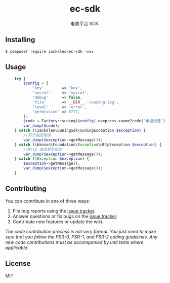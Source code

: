 <h1 align="center"> ec-sdk </h1>

<p align="center"> 电商平台 SDK.</p>


## Installing

```shell
$ composer require zacksleo/ec-sdk -vvv
```

## Usage

```php
    try {
        $config = [
            'key'        => 'key',
            'secret'     => 'secret',
            'debug'      => false,
            'file'       => __DIR__.'/suning.log',
            'level'      => 'error',
            'permission' => 0777,
        ];
        $code = Factory::suning($config)->express->name2code('申通快递');
        var_dump($code);
    } catch (\Zacksleo\SuningSdk\SuningException $exception) {
        //苏宁返回错误
        var_dump($exception->getMessage());
    } catch (\Hanson\Foundation\Exception\HttpException $exception) {
        //Http 请求发生错误
        var_dump($exception->getMessage());
    } catch (\Exception $exception) {
        $exception->getMessage();
        var_dump($exception->getMessage());
    }
```

## Contributing

You can contribute in one of three ways:

1. File bug reports using the [issue tracker](https://github.com/zacksleo/ec-sdk/issues).
2. Answer questions or fix bugs on the [issue tracker](https://github.com/zacksleo/ec-sdk/issues).
3. Contribute new features or update the wiki.

_The code contribution process is not very formal. You just need to make sure that you follow the PSR-0, PSR-1, and PSR-2 coding guidelines. Any new code contributions must be accompanied by unit tests where applicable._

## License

MIT